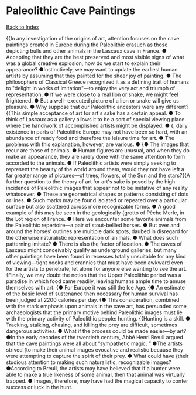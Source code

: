# Paleolithic Cave Paintings
[Back to Index](https://github.com/windows10010/tpoExtractor/blog/master/README.md)

{{In any investigation of the origins of art, attention focuses on the cave paintings created in Europe during the Paleolithic erasuch as those depicting bulls and other animals in the Lascaux cave in France. ● Accepting that they are the best preserved and most visible signs of what was a global creative explosion, how do we start to explain their appearance? ●Instinctively, we may want to update the earliest human artists by assuming that they painted for the sheer joy of painting. ● The philosophers of Classical Greece recognized it as a defining trait of humans to "delight in works of imitation"—to enjoy the very act and triumph of representation. ● If we were close to a real lion or snake, we might feel frightened. ● But a well- executed picture of a lion or snake will give us pleasure. ● Why suppose that our Paleolithic ancestors were any different?{{This simple acceptance of art for art's sake has a certain appeal. ● To think of Lascaux as a gallery allows it to be a sort of special viewing place where the handiwork of accomplished artists might be displayed. ● {, daily existence in parts of Paleolithic Europe may not have been so hard, with an abundance of ready food and therefore the leisure time for art. ● The problems with this explanation, however, are various. ● {● The images that recur are those of animals. ● Human figures are unusual, and when they do make an appearance, they are rarely done with the same attention to form accorded to the animals. ● If Paleolithic artists were simply seeking to represent the beauty of the world around them, would they not have left a far greater range of pictures—of trees, flowers, of the Sun and the stars?{{A further question to the theory of art for art's sake is posed by the high incidence of Paleolithic images that appear not to be imitative of any reality whatsoever. ● These are geometrical shapes or patterns consisting of dots or lines. ● Such marks may be found isolated or repeated over a particular surface but also scattered across more recognizable forms. ● A good example of this may be seen in the geologically {grotto of Pêche Merle, in the Lot region of France. ● Here we encounter some favorite animals from the Paleolithic repertoire—a pair of stout-bellied horses. ● But over and around the horses' outlines are multiple dark spots, daubed in disregard for the otherwise naturalistic representation of animals. ● What does such patterning imitate? ● There is also the factor of location. ● The caves of Lascaux might conceivably qualify as underground galleries, but many other paintings have been found in recesses totally unsuitable for any kind of viewing—tight nooks and crannies that must have been awkward even for the artists to penetrate, let alone for anyone else wanting to see the art.{Finally, we may doubt the notion that the Upper Paleolithic period was a paradise in which food came readily, leaving humans ample time to amuse themselves with art. {● For Europe it was still the Ice Age. {● An estimate of the basic level of sustenance then necessary for human survival has been judged at 2200 calories per day. {● This consideration, combined with the stark emphasis upon animals in the cave art, has persuaded some archaeologists that the primary motive behind Paleolithic images must lie with the primary activity of Paleolithic people: hunting. {{Hunting is a skill. ● Tracking, stalking, chasing, and killing the prey are difficult, sometimes dangerous activities. ● What if the process could be made easier—by art? ●In the early decades of the twentieth century, Abbé Henri Breuil argued that the cave paintings were all about “sympathetic magic. ” ●The artists strived {to make their animal images evocative and realistic because they were attempting to capture the spirit of their prey. ● What could have {their studious attention to making such naturalistic, recognizable images? ●According to Breuil, the artists may have believed that if a hunter were able to make a true likeness of some animal, then that animal was virtually trapped. ● Images, therefore, may have had the magical capacity to confer success or luck in the hunt.